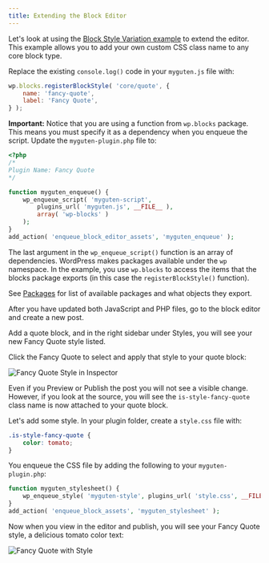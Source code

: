 ```yaml
---
title: Extending the Block Editor
---
```


Let's look at using the [Block Style Variation example](/docs/designers-developers/developers/filters/block-filters.md#block-style-variations) to extend the editor. This example allows you to add your own custom CSS class name to any core block type.

Replace the existing `console.log()` code in your `myguten.js` file with:

```js
wp.blocks.registerBlockStyle( 'core/quote', {
	name: 'fancy-quote',
	label: 'Fancy Quote',
} );
```

**Important:** Notice that you are using a function from `wp.blocks` package. This means you must specify it as a dependency when you enqueue the script. Update the `myguten-plugin.php` file to:

```php
<?php
/*
Plugin Name: Fancy Quote
*/

function myguten_enqueue() {
	wp_enqueue_script( 'myguten-script',
		plugins_url( 'myguten.js', __FILE__ ),
		array( 'wp-blocks' )
	);
}
add_action( 'enqueue_block_editor_assets', 'myguten_enqueue' );
```

The last argument in the `wp_enqueue_script()` function is an array of dependencies. WordPress makes packages available under the `wp` namespace. In the example, you use `wp.blocks` to access the items that the blocks package exports (in this case the `registerBlockStyle()` function).

See [Packages](/docs/designers-developers/developers/packages.md) for list of available packages and what objects they export.

After you have updated both JavaScript and PHP files, go to the block editor and create a new post.

Add a quote block, and in the right sidebar under Styles, you will see your new Fancy Quote style listed.

Click the Fancy Quote to select and apply that style to your quote block:

![Fancy Quote Style in Inspector](https://raw.githubusercontent.com/WordPress/gutenberg/master/docs/designers-developers/assets/fancy-quote-in-inspector.png)

Even if you Preview or Publish the post you will not see a visible change. However, if you look at the source, you will see the `is-style-fancy-quote` class name is now attached to your quote block.

Let's add some style. In your plugin folder, create a `style.css` file with:

```css
.is-style-fancy-quote {
	color: tomato;
}
```

You enqueue the CSS file by adding the following to your `myguten-plugin.php`:

```php
function myguten_stylesheet() {
	wp_enqueue_style( 'myguten-style', plugins_url( 'style.css', __FILE__ ) );
}
add_action( 'enqueue_block_assets', 'myguten_stylesheet' );
```

Now when you view in the editor and publish, you will see your Fancy Quote style, a delicious tomato color text:

![Fancy Quote with Style](https://raw.githubusercontent.com/WordPress/gutenberg/master/docs/designers-developers/assets/fancy-quote-with-style.png)

